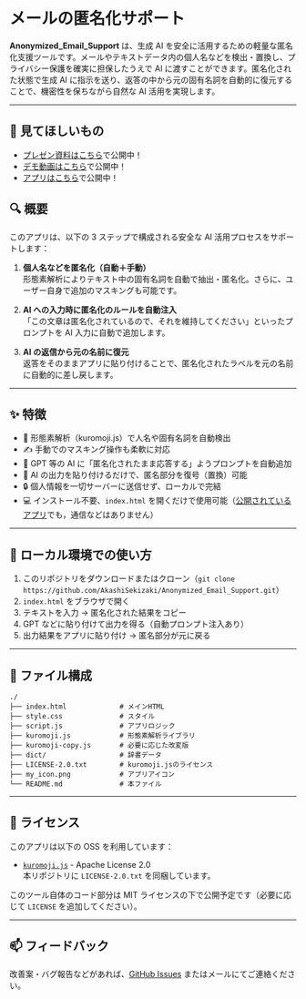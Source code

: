 # メールの匿名化サポート

**Anonymized_Email_Support** は、生成 AI を安全に活用するための軽量な匿名化支援ツールです。メールやテキストデータ内の個人名などを検出・置換し、プライバシー保護を確実に担保したうえで AI に渡すことができます。匿名化された状態で生成 AI に指示を送り、返答の中から元の固有名詞を自動的に復元することで、機密性を保ちながら自然な AI 活用を実現します。

---

## 👀 見てほしいもの
- [プレゼン資料はこちら](https://docs.google.com/presentation/d/1mSHcIrZzpEIUOkFYXL962ySl76yrwEKqRIJCYPAm8Xw/edit?usp=sharing)で公開中！
- [デモ動画はこちら](https://drive.google.com/file/d/1C10klO6orazvi0fFvgR0D-K5YC7pkGUb/view)で公開中！
- [アプリはこちら](https://akashisekizaki.github.io/Anonymized_Email_Support/ "Github Pages")で公開中！

## 🔍 概要

このアプリは、以下の 3 ステップで構成される安全な AI 活用プロセスをサポートします：

1. **個人名などを匿名化（自動＋手動）**  
   形態素解析によりテキスト中の固有名詞を自動で抽出・匿名化。さらに、ユーザー自身で追加のマスキングも可能です。

2. **AI への入力時に匿名化のルールを自動注入**  
   「この文章は匿名化されているので、それを維持してください」といったプロンプトを AI 入力に自動で追加します。

3. **AI の返信から元の名前に復元**  
   返答をそのままアプリに貼り付けることで、匿名化されたラベルを元の名前に自動的に差し戻します。

---

## ✨ 特徴

- 📛 形態素解析（kuromoji.js）で人名や固有名詞を自動検出
- ✍️ 手動でのマスキング操作も柔軟に対応
- 🧠 GPT 等の AI に「匿名化されたまま応答する」ようプロンプトを自動追加
- 🔁 AI の出力を貼り付けるだけで、匿名部分を復号（置換）可能
- 🔒 個人情報を一切サーバーに送信せず、ローカルで完結
- 💻 インストール不要、`index.html` を開くだけで使用可能（[公開されているアプリ](https://akashisekizaki.github.io/Anonymized_Email_Support/ "Github Pages")でも，通信などはありません）

---

## 🚀 ローカル環境での使い方

1. このリポジトリをダウンロードまたはクローン（`git clone https://github.com/AkashiSekizaki/Anonymized_Email_Support.git`）
2. `index.html` をブラウザで開く
3. テキストを入力 → 匿名化された結果をコピー
4. GPT などに貼り付けて出力を得る（自動プロンプト注入あり）
5. 出力結果をアプリに貼り付け → 匿名部分が元に戻る

---

## 📁 ファイル構成

```
./
├── index.html             # メインHTML
├── style.css              # スタイル
├── script.js              # アプリロジック
├── kuromoji.js            # 形態素解析ライブラリ
├── kuromoji-copy.js       # 必要に応じた改変版
├── dict/                  # 辞書データ
├── LICENSE-2.0.txt        # kuromoji.jsのライセンス
├── my_icon.png            # アプリアイコン
└── README.md              # 本ファイル
```

---

## 📝 ライセンス

このアプリは以下の OSS を利用しています：

- [`kuromoji.js`](https://github.com/takuyaa/kuromoji.js) - Apache License 2.0  
  本リポジトリに `LICENSE-2.0.txt` を同梱しています。

このツール自体のコード部分は MIT ライセンスの下で公開予定です（必要に応じて `LICENSE` を追加してください）。

---

## 📫 フィードバック

改善案・バグ報告などがあれば、[GitHub Issues](https://github.com/your-repo/issues) またはメールにてご連絡ください。
